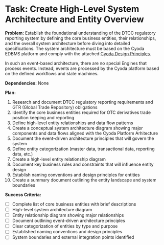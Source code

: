 # Task: Create High-Level System Architecture and Entity Overview

**Problem:** Establish the foundational understanding of the DTCC regulatory reporting system by defining the core business entities, their relationships, and the overall system architecture before diving into detailed specifications. The system architecture must be based on the Cyoda EDBMS platform and comply with the attached [Cyoda Design Principles](../.ai/tasks/dtcc-reporting/cyoda-design-principles.md).

In such an event-based architecture, there are no special Engines that process events. Instead, events are processed by the Cyoda platform based on the defined workflows and state machines.

**Dependencies:** None

**Plan:**
1. Research and document DTCC regulatory reporting requirements and GTR (Global Trade Repository) obligations
2. Identify the core business entities required for OTC derivatives trade position keeping and reporting
3. Define high-level entity relationships and data flow patterns
4. Create a conceptual system architecture diagram showing major components and data flows aligned with the Cyoda Platform Arhitecture
5. Document the event-driven architecture principles that will govern the system
6. Define entity categorization (master data, transactional data, reporting data, etc.)
7. Create a high-level entity relationship diagram
8. Document key business rules and constraints that will influence entity design
9. Establish naming conventions and design principles for entities
10. Create a summary document outlining the entity landscape and system boundaries

**Success Criteria:** 
- [ ] Complete list of core business entities with brief descriptions
- [ ] High-level system architecture diagram
- [ ] Entity relationship diagram showing major relationships
- [ ] Document outlining event-driven architecture principles
- [ ] Clear categorization of entities by type and purpose
- [ ] Established naming conventions and design principles
- [ ] System boundaries and external integration points identified
